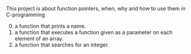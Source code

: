 This project is about function pointers, when, why and how to use them in C-programming
 
0. a function that prints a name.
1. a function that executes a function given as a parameter on each element of an array.
2.  a function that searches for an integer.
